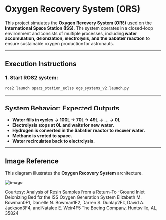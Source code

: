 # **Oxygen Recovery System (ORS)**

This project simulates the **Oxygen Recovery System (ORS)** used on the **International Space Station (ISS)**. The system operates in a closed-loop environment and consists of multiple processes, including **water accumulation, deionization, electrolysis, and the Sabatier reaction** to ensure sustainable oxygen production for astronauts.

--- 

## **Execution Instructions**

### **1. Start ROS2 system:**
```sh
ros2 launch space_station_eclss ogs_systems_v2.launch.py
```


---
## **System Behavior: Expected Outputs**
- **Water fills in cycles → 100L → 70L → 49L → ... → 0L**
- **Electrolysis stops at 0L and waits for new water.**
- **Hydrogen is converted in the Sabatier reactor to recover water.**
- **Methane is vented to space.**
- **Water recirculates back to electrolysis.**

---
## **Image Reference**
This diagram illustrates the **Oxygen Recovery System** architecture.

![image](https://github.com/user-attachments/assets/3b07155a-b415-404f-ba10-e230ec83b447)


Courtesy: Analysis of Resin Samples From a Return-To -Ground Inlet 
Deionizing Bed for the ISS Oxygen Generation System 
Elizabeth M. Bowman0F1, Danielle N. Bowman1F2, Darren S. Dunlap2F3, David A. Jackson3F4, and Natalee E. Weir4F5 
The Boeing Company, Huntsville, AL, 35824

